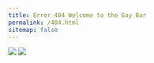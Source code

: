 ```yaml
---
title: Error 404 Welcome to the Gay Bar
permalink: /404.html
sitemap: false
---
```


![](https://i.redd.it/4ioetzwf4gf31.png)
![](https://i.pinimg.com/originals/ed/4f/28/ed4f28f5c2c5bfceb0f8524739a07dcd.gif)


